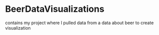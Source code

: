 # BeerDataVisualizations
contains my project where I pulled data from a data about beer to create visualization
